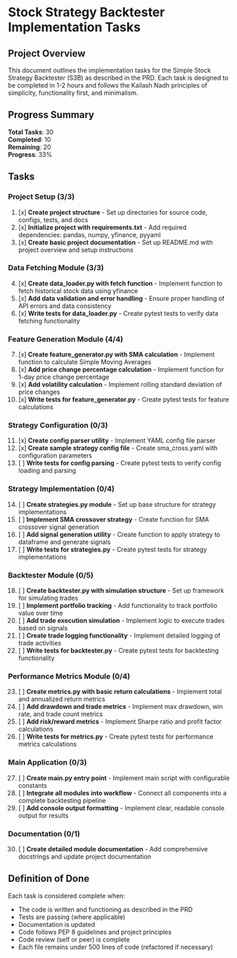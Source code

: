 # Stock Strategy Backtester Implementation Tasks

## Project Overview
This document outlines the implementation tasks for the Simple Stock Strategy Backtester (S3B) as described in the PRD. Each task is designed to be completed in 1-2 hours and follows the Kailash Nadh principles of simplicity, functionality first, and minimalism.

## Progress Summary
**Total Tasks**: 30  
**Completed**: 10  
**Remaining**: 20  
**Progress**: 33%

## Tasks

### Project Setup (3/3)
1. [x] **Create project structure** - Set up directories for source code, configs, tests, and docs
2. [x] **Initialize project with requirements.txt** - Add required dependencies: pandas, numpy, yfinance, pyyaml
3. [x] **Create basic project documentation** - Set up README.md with project overview and setup instructions

### Data Fetching Module (3/3)
4. [x] **Create data_loader.py with fetch function** - Implement function to fetch historical stock data using yfinance
5. [x] **Add data validation and error handling** - Ensure proper handling of API errors and data consistency
6. [x] **Write tests for data_loader.py** - Create pytest tests to verify data fetching functionality

### Feature Generation Module (4/4)
7. [x] **Create feature_generator.py with SMA calculation** - Implement function to calculate Simple Moving Averages
8. [x] **Add price change percentage calculation** - Implement function for 1-day price change percentage
9. [x] **Add volatility calculation** - Implement rolling standard deviation of price changes
10. [x] **Write tests for feature_generator.py** - Create pytest tests for feature calculations

### Strategy Configuration (0/3)
11. [x] **Create config parser utility** - Implement YAML config file parser
12. [x] **Create sample strategy config file** - Create sma_cross.yaml with configuration parameters
13. [ ] **Write tests for config parsing** - Create pytest tests to verify config loading and parsing

### Strategy Implementation (0/4)
14. [ ] **Create strategies.py module** - Set up base structure for strategy implementations
15. [ ] **Implement SMA crossover strategy** - Create function for SMA crossover signal generation
16. [ ] **Add signal generation utility** - Create function to apply strategy to dataframe and generate signals
17. [ ] **Write tests for strategies.py** - Create pytest tests for strategy implementations

### Backtester Module (0/5)
18. [ ] **Create backtester.py with simulation structure** - Set up framework for simulating trades
19. [ ] **Implement portfolio tracking** - Add functionality to track portfolio value over time
20. [ ] **Add trade execution simulation** - Implement logic to execute trades based on signals
21. [ ] **Create trade logging functionality** - Implement detailed logging of trade activities
22. [ ] **Write tests for backtester.py** - Create pytest tests for backtesting functionality

### Performance Metrics Module (0/4)
23. [ ] **Create metrics.py with basic return calculations** - Implement total and annualized return metrics
24. [ ] **Add drawdown and trade metrics** - Implement max drawdown, win rate, and trade count metrics
25. [ ] **Add risk/reward metrics** - Implement Sharpe ratio and profit factor calculations
26. [ ] **Write tests for metrics.py** - Create pytest tests for performance metrics calculations

### Main Application (0/3)
27. [ ] **Create main.py entry point** - Implement main script with configurable constants
28. [ ] **Integrate all modules into workflow** - Connect all components into a complete backtesting pipeline
29. [ ] **Add console output formatting** - Implement clear, readable console output for results

### Documentation (0/1)
30. [ ] **Create detailed module documentation** - Add comprehensive docstrings and update project documentation

## Definition of Done

Each task is considered complete when:
- The code is written and functioning as described in the PRD
- Tests are passing (where applicable)
- Documentation is updated
- Code follows PEP 8 guidelines and project principles
- Code review (self or peer) is complete
- Each file remains under 500 lines of code (refactored if necessary)